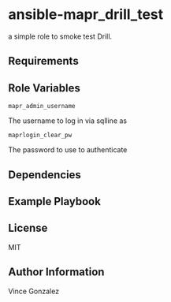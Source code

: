 ansible-mapr_drill_test
=========

a simple role to smoke test Drill.

Requirements
------------

Role Variables
--------------

    mapr_admin_username

The username to log in via sqlline as

    maprlogin_clear_pw

The password to use to authenticate

Dependencies
------------


Example Playbook
----------------


License
-------

MIT

Author Information
------------------

Vince Gonzalez
